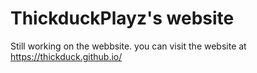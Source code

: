 # ThickduckPlayz's website

Still working on the webbsite.
you can visit the website at https://thickduck.github.io/
